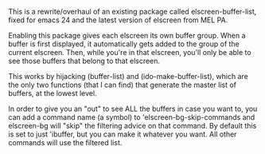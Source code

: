 This is a rewrite/overhaul of an existing package called elscreen-buffer-list,
fixed for emacs 24 and the latest version of elscreen from MEL PA.

Enabling this package gives each elscreen its own buffer group.
When a buffer is first displayed, it automatically gets added to the
group of the current elscreen. Then, while you're in that elscreen,
you'll only be able to see those buffers that belong to that elscreen.

This works by hijacking (buffer-list) and (ido-make-buffer-list), which
are the only two functions (that I can find) that generate the master
list of buffers, at the lowest level.

In order to give you an "out" to see ALL the buffers in case you want to,
you can add a command name (a symbol) to 'elscreen-bg-skip-commands and
elscreen-bg will "skip" the filtering advice on that command. By default
this is set to just 'ibuffer, but you can make it whatever you want. All
other commands will use the filtered list.
